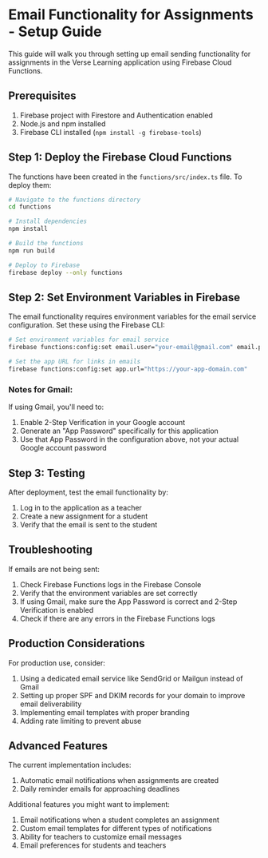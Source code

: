 # Email Functionality for Assignments - Setup Guide

This guide will walk you through setting up email sending functionality for assignments in the Verse Learning application using Firebase Cloud Functions.

## Prerequisites

1. Firebase project with Firestore and Authentication enabled
2. Node.js and npm installed
3. Firebase CLI installed (`npm install -g firebase-tools`)

## Step 1: Deploy the Firebase Cloud Functions

The functions have been created in the `functions/src/index.ts` file. To deploy them:

```bash
# Navigate to the functions directory
cd functions

# Install dependencies
npm install

# Build the functions
npm run build

# Deploy to Firebase
firebase deploy --only functions
```

## Step 2: Set Environment Variables in Firebase

The email functionality requires environment variables for the email service configuration. Set these using the Firebase CLI:

```bash
# Set environment variables for email service
firebase functions:config:set email.user="your-email@gmail.com" email.password="your-app-password"

# Set the app URL for links in emails
firebase functions:config:set app.url="https://your-app-domain.com"
```

### Notes for Gmail:

If using Gmail, you'll need to:
1. Enable 2-Step Verification in your Google account
2. Generate an "App Password" specifically for this application
3. Use that App Password in the configuration above, not your actual Google account password

## Step 3: Testing

After deployment, test the email functionality by:

1. Log in to the application as a teacher
2. Create a new assignment for a student
3. Verify that the email is sent to the student

## Troubleshooting

If emails are not being sent:

1. Check Firebase Functions logs in the Firebase Console
2. Verify that the environment variables are set correctly
3. If using Gmail, make sure the App Password is correct and 2-Step Verification is enabled
4. Check if there are any errors in the Firebase Functions logs

## Production Considerations

For production use, consider:

1. Using a dedicated email service like SendGrid or Mailgun instead of Gmail
2. Setting up proper SPF and DKIM records for your domain to improve email deliverability
3. Implementing email templates with proper branding
4. Adding rate limiting to prevent abuse

## Advanced Features

The current implementation includes:

1. Automatic email notifications when assignments are created
2. Daily reminder emails for approaching deadlines

Additional features you might want to implement:

1. Email notifications when a student completes an assignment
2. Custom email templates for different types of notifications
3. Ability for teachers to customize email messages
4. Email preferences for students and teachers 